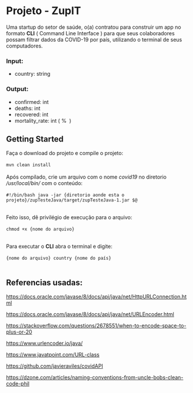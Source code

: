 
# Projeto - ZupIT 

Uma startup do setor de saúde, o(a) contratou para construir um app no formato **CLI** ( Command Line Interface ) para que seus
colaboradores possam filtrar dados da COVID-19 por país, utilizando o terminal de seus computadores.

### Input:
* country: string
### Output:
* confirmed: int
* deaths: int
* recovered: int
* mortality_rate: int (​ % ​ )

## Getting Started

Faça o download do projeto e compile o projeto:<br><br>
      ```mvn clean install``` <br><br>
Após compilado, crie um arquivo com o nome *covid19* no diretorio */usr/local/bin/* com o conteúdo:<br><br>
      ```#!/bin/bash
      java -jar {diretorio aonde esta o projeto}/zupTesteJava/target/zupTesteJava-1.jar $@``` <br> <br>
      
Feito isso, dê privilégio de execução para o arquivo:<br><br>
      ``` chmod +x {nome do arquivo} ```<br><br>
      
Para executar o **CLI** abra o terminal e digite:<br><br>
      ``` {nome do arquivo} country {nome do país} ```<br><br>

## Referencias usadas:
https://docs.oracle.com/javase/8/docs/api/java/net/HttpURLConnection.html

https://docs.oracle.com/javase/8/docs/api/java/net/URLEncoder.html

https://stackoverflow.com/questions/2678551/when-to-encode-space-to-plus-or-20

https://www.urlencoder.io/java/

https://www.javatpoint.com/URL-class

https://github.com/javieraviles/covidAPI

https://dzone.com/articles/naming-conventions-from-uncle-bobs-clean-code-phil

